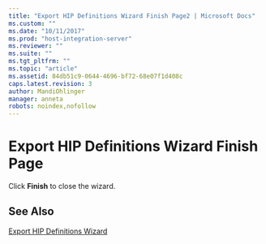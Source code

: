 ```yaml
---
title: "Export HIP Definitions Wizard Finish Page2 | Microsoft Docs"
ms.custom: ""
ms.date: "10/11/2017"
ms.prod: "host-integration-server"
ms.reviewer: ""
ms.suite: ""
ms.tgt_pltfrm: ""
ms.topic: "article"
ms.assetid: 84db51c9-0644-4696-bf72-68e07f1d408c
caps.latest.revision: 3
author: MandiOhlinger
manager: anneta
robots: noindex,nofollow
---
```

# Export HIP Definitions Wizard Finish Page
Click **Finish** to close the wizard.  
  
## See Also  
 [Export HIP Definitions Wizard](../core/export-hip-definitions-wizard.md)